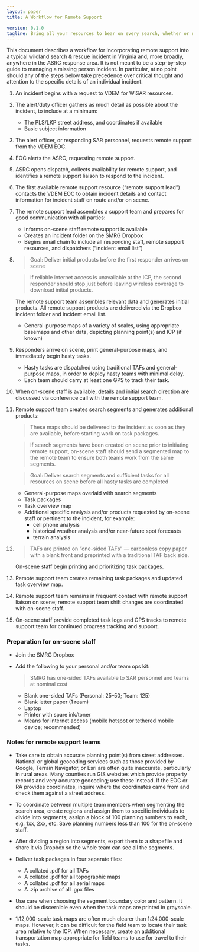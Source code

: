 ```yaml
---
layout: paper
title: A Workflow for Remote Support

version: 0.1.0
tagline: Bring all your resources to bear on every search, whether or not everyone responds; arrive on scene ready to hit the ground running; free your incident staff of time-consuming mindless tasks and let them focus on planning the search.
---
```


<p class="intro">This document describes a workflow for incorporating remote support into a typical wildland search &amp; rescue incident in Virginia and, more broadly, anywhere in the ASRC response area. It is not meant to be a step-by-step guide to managing a missing person incident. In particular, at no point should any of the steps below take precedence over critical thought and attention to the specific details of an individual incident.</p>

1. An incident begins with a request to VDEM for WiSAR resources.

1. The alert/duty officer gathers as much detail as possible about the incident, to include at a minimum:
   - The PLS/LKP street address, and coordinates if available
   - Basic subject information

1. The alert officer, or responding SAR personnel, requests remote support from the VDEM EOC.

1. EOC alerts the ASRC, requesting remote support.

1. ASRC opens dispatch, collects availability for remote support, and identifies a remote support liaison to respond to the incident.

1. The first available remote support resource (&#8220;remote support lead&#8221;) contacts the VDEM EOC to obtain incident details and contact information for incident staff en route and/or on scene.

1. The remote support lead assembles a support team and prepares for good communication with all parties:
   - Informs on-scene staff remote support is available
   - Creates an incident folder on the SMRG Dropbox
   - Begins email chain to include all responding staff, remote support resources, and dispatchers (&#8220;incident email list&#8221;)

1. > Goal: Deliver initial products before the first responder arrives on scene

   > If reliable internet access is unavailable at the ICP, the second responder should stop just before leaving wireless coverage to download initial products.

   The remote support team assembles relevant data and generates initial products. All remote support products are delivered via the Dropbox incident folder and incident email list.   
   - General-purpose maps of a variety of scales, using appropriate basemaps and other data, depicting planning point(s) and ICP (if known)

1. Responders arrive on scene, print general-purpose maps, and immediately begin hasty tasks.
   - Hasty tasks are dispatched using traditional TAFs and general-purpose maps, in order to deploy hasty teams with minimal delay.
   - Each team should carry at least one GPS to track their task.

1. When on-scene staff is available, details and initial search direction are discussed via conference call with the remote support team.

1. Remote support team creates search segments and generates additional products:
   
   > These maps should be delivered to the incident as soon as they are available, before starting work on task packages.

   > If search segments have been created on scene prior to initiating remote support, on-scene staff should send a segmented map to the remote team to ensure both teams work from the same segments.

   > Goal: Deliver search segments and sufficient tasks for all resources on scene before all hasty tasks are completed

   - General-purpose maps overlaid with search segments
   - Task packages
   - Task overview map
   - Additional specific analysis and/or products requested by on-scene staff or pertinent to the incident, for example:
       - cell phone analysis
       - historical weather analysis and/or near-future spot forecasts
       - terrain analysis

1. > TAFs are printed on &#8220;one-sided TAFs&#8221; &#8212; carbonless copy paper with a blank front and preprinted with a traditional TAF back side.

   On-scene staff begin printing and prioritizing task packages.

1. Remote support team creates remaining task packages and updated task overview map.

1. Remote support team remains in frequent contact with remote support liaison on scene; remote support team shift changes are coordinated with on-scene staff.

1. On-scene staff provide completed task logs and GPS tracks to remote support team for continued progress tracking and support.

### Preparation for on-scene staff

- Join the SMRG Dropbox

- Add the following to your personal and/or team ops kit:
  
  > SMRG has one-sided TAFs available to SAR personnel and teams at nominal cost

  - Blank one-sided TAFs (Personal: 25&#8211;50; Team: 125)
  - Blank letter paper (1 ream)
  - Laptop
  - Printer with spare ink/toner
  - Means for internet access (mobile hotspot or tethered mobile device; recommended)

### Notes for remote support teams

- Take care to obtain accurate planning point(s) from street addresses. National or global geocoding services such as those provided by Google, Terrain Navigator, or Esri are often quite inaccurate, particularly in rural areas. Many counties run GIS websites which provide property records and very accurate geocoding; use these instead. If the EOC or RA provides coordinates, inquire where the coordinates came from and check them against a street address.

- To coordinate between multiple team members when segmenting the search area, create regions and assign them to specific individuals to divide into segments; assign a block of 100 planning numbers to each, e.g. 1xx, 2xx, etc. Save planning numbers less than 100 for the on-scene staff.

- After dividing a region into segments, export them to a shapefile and share it via Dropbox so the whole team can see all the segments.

- Deliver task packages in four separate files:
  - A collated .pdf for all TAFs
  - A collated .pdf for all topographic maps
  - A collated .pdf for all aerial maps
  - A .zip archive of all .gpx files

- Use care when choosing the segment boundary color and pattern. It should be discernible even when the task maps are printed in grayscale.

- 1:12,000-scale task maps are often much clearer than 1:24,000-scale maps. However, it can be difficult for the field team to locate their task area relative to the ICP. When necessary, create an additional transportation map appropriate for field teams to use for travel to their tasks.
